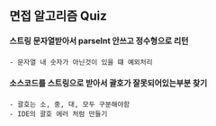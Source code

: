 ## 면접 알고리즘 Quiz

#### 스트링 문자열받아서 parseInt 안쓰고 정수형으로 리턴
    - 문자열 내 숫자가 아닌것이 있을 떄 예외처리
    
#### 소스코드를 스트링으로 받아서 괄호가 잘못되어있는부분 찾기
    - 괄호는 소, 중, 대, 모두 구분해야함
    - IDE의 괄호 에러 처럼 만들기
